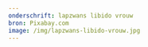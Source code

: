 ```yaml
---
onderschrift: lapzwans libido vrouw
bron: Pixabay.com
image: /img/lapzwans-libido-vrouw.jpg
---
```

